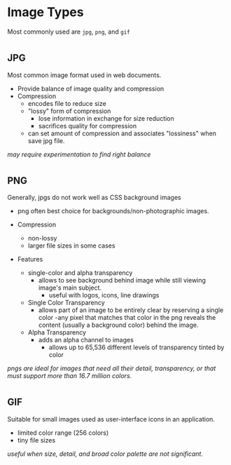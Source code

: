 # Image Types

Most commonly used are `jpg`, `png`, and `gif`

#

## JPG

Most common image format used in web documents. 

  - Provide balance of image quality and compression
  - Compression
    - encodes file to reduce size
    - "lossy" form of compression 
      - lose information in exchange for size reduction
      - sacrifices quality for compression
    - can set amount of compression and associates "lossiness" when save jpg file. 
  
  *may require experimentation to find right balance*

#

## PNG

Generally, jpgs do not work well as CSS background images
- png often best choice for backgrounds/non-photographic images.

- Compression
  - non-lossy
  - larger file sizes in some cases

- Features
  - single-color and alpha transparency
    - allows to see background behind image while still viewing image's main subject. 
      - useful with logos, icons, line drawings
  - Single Color Transparency
    - allows part of an image to be entirely clear by reserving a single color -any pixel that matches that color in the png reveals the content (usually a background color) behind the image.
  - Alpha Transparency
    - adds an alpha channel to images
      - allows up to 65,536 different levels of transparency tinted by color

*pngs are ideal for images that need all their detail, transparency, or that must support more than 16.7 million colors.* 

#

## GIF

Suitable for small images used as user-interface icons in an application. 
- limited color range (256 colors)
- tiny file sizes

*useful when size, detail, and broad color palette are not significant.* 

#


